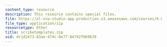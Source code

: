 ```yaml
---
content_type: resource
description: This resource contains special files.
file: https://ol-ocw-studio-app-production.s3.amazonaws.com/courses/6-047-computational-biology-fall-2015/dc1d247383ae474c0e7784792f969639_scribetemplates.zip
file_type: application/zip
resourcetype: Other
title: scribetemplates.zip
uid: dc1d2473-83ae-474c-0e77-84792f969639
---
```

